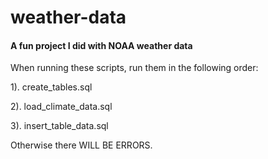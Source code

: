 <h1>weather-data</h1>

#### A fun project I did with NOAA weather data

When running these scripts, run them in the following order:


1). create_tables.sql  

2). load_climate_data.sql

3). insert_table_data.sql


Otherwise there WILL BE ERRORS.


